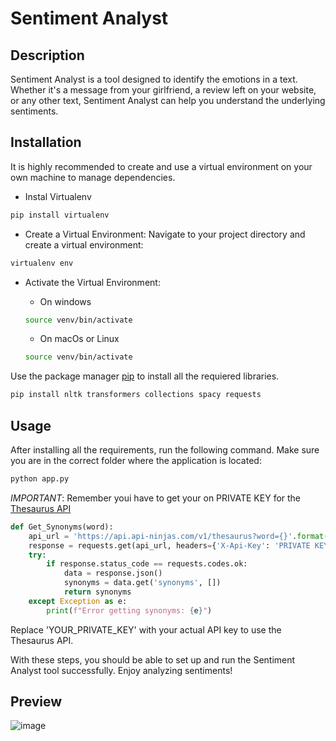 # Sentiment Analyst

## Description
Sentiment Analyst is a tool designed to identify the emotions in a text. Whether it's a message from your girlfriend, 
a review left on your website, or any other text, Sentiment Analyst can help you understand the underlying sentiments.

## Installation

It is highly recommended to create and use a virtual environment on your own machine to manage dependencies.

- Instal Virtualenv
```bash
pip install virtualenv
```
- Create a Virtual Environment:
Navigate to your project directory and create a virtual environment:
```bash
virtualenv env
```
- Activate the Virtual Environment:
  - On windows 
  ```bash
  source venv/bin/activate
  ```

  - On macOs or Linux
  ```bash
  source venv/bin/activate
  ```

Use the package manager [pip](https://pip.pypa.io/en/stable/) to install all the requiered libraries.

```bash
pip install nltk transformers collections spacy requests
```
## Usage

After installing all the requirements, run the following command. Make sure you are in the correct folder where the application is located:
```bash
python app.py
```
*IMPORTANT*: Remember youi have to get your on PRIVATE KEY for the [Thesaurus API](https://api-ninjas.com/api/thesaurus) 

```python
def Get_Synonyms(word):
    api_url = 'https://api.api-ninjas.com/v1/thesaurus?word={}'.format(word)
    response = requests.get(api_url, headers={'X-Api-Key': 'PRIVATE KEY'})
    try:
        if response.status_code == requests.codes.ok:
            data = response.json()
            synonyms = data.get('synonyms', [])
            return synonyms
    except Exception as e:
        print(f"Error getting synonyms: {e}")
```
Replace 'YOUR_PRIVATE_KEY' with your actual API key to use the Thesaurus API.

With these steps, you should be able to set up and run the Sentiment Analyst tool successfully. Enjoy analyzing sentiments!

## Preview

![image](https://github.com/dantealegria1/Sentiment_Analysist/assets/101352597/949b777d-d985-48ad-bc74-6dcc412aab1a)


